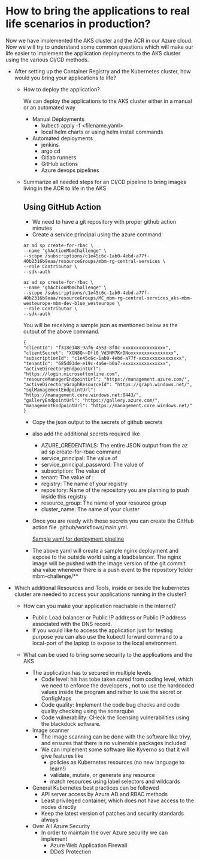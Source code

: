 # How to bring the applications to real life scenarios in production?

Now we have implemented the AKS cluster and the ACR in our Azure cloud. Now we will try to understand some common questions which will make our life easier to implement the application deployments to the AKS cluster using the various CI/CD methods.

* After setting up the Container Registry and the Kubernetes cluster, how would you bring your applications to life?

  - How to deploy the application?

    We can deploy the applications to the AKS cluster either in a manual or an automated way

    - Manual Deployments
      - kubectl apply -f <filename.yaml>
      - local helm charts or using helm install commands
    - Automated deployments
      - jenkins
      - argo cd
      - Gitlab runners
      - GitHub actions
      - Azure devops pipelines
  
  - Summarize all needed steps for an CI/CD pipeline to bring images living in the ACR to life in the AKS
  
    ## Using GitHub Action
      
    - We need to have a git repository with proper github action minutes
    - Create a service principal using the azure command
    ```
    az ad sp create-for-rbac \
    --name "ghActionMbmChallenge" \
    --scope /subscriptions/c1e45c6c-1ab0-4ebd-a77f-40b2316b9eaa/resourceGroups/mbm-rg-central-services \
    --role Contributor \
    --sdk-auth
    ```
    ```
    az ad sp create-for-rbac \
    --name "ghActionMbmChallenge" \
    --scope /subscriptions/c1e45c6c-1ab0-4ebd-a77f-40b2316b9eaa/resourceGroups/MC_mbm-rg-central-services_aks-mbm-westeurope-mbm-dev-blue_westeurope \
    --role Contributor \
    --sdk-auth
    ```
    You will be receiving a sample json as mentioned below as the output of the above command.
    ```
    {
    "clientId": "f318e148-9af6-4553-8f0c-xxxxxxxxxxxxxxxx",
    "clientSecret": "XON8Q~~Dfl0_Vd3NM7KrDNoxxxxxxxxxxxxxxxx",
    "subscriptionId": "c1e45c6c-1ab0-4ebd-a77f-xxxxxxxxxxxxxxxx",
    "tenantId": "685d03de-e19c-4a6e-b0a7-xxxxxxxxxxxxxxxx",
    "activeDirectoryEndpointUrl": "https://login.microsoftonline.com",
    "resourceManagerEndpointUrl": "https://management.azure.com/",
    "activeDirectoryGraphResourceId": "https://graph.windows.net/",
    "sqlManagementEndpointUrl": "https://management.core.windows.net:8443/",
    "galleryEndpointUrl": "https://gallery.azure.com/",
    "managementEndpointUrl": "https://management.core.windows.net/"
    }
    ```

    - Copy the json output to the secrets of github secrets
    - also add the additional secrets required like
      - AZURE_CREDENTIALS: The entire JSON output from the az ad sp create-for-rbac command
      - service_principal: The value of <clientId>
      - service_principal_password:	The value of <clientSecret>
      - subscription: The value of <subscriptionId>
      - tenant: The value of <tenantId>:
      - registry: The name of your registry
      - repository:	Name of the repository you are planning to push inside this registry
      - resource_group:	The name of your resource group
      - cluster_name: The name of your cluster
    - Once you are ready with these secrets you can create the GitHub action file .github/workflows/main.yml.

      [Sample yaml for deployment pipeline](yaml_files/workflow.main.yaml)
    
    - The above yaml will create a sample nginx deployment and expose to the outside world using a loadbalancer. The nginx image will be pushed with the image version of the git commit sha value whenever there is a push event to the repository folder mbm-challenge/**

* Which additional Resources and Tools, inside or beside the kubernetes cluster are needed to access your applications running in the cluster?
  - How can you make your application reachable in the internet?
    - Public Load balancer or Public IP address or Public IP address associated with the DNS record.
    - If you would like to access the application just for testing purpose you can also use the kubectl forward command to a local-port of the laptop to expose to the local environment.

  - What can be used to bring some security to the applications and the AKS
    - The application has to secured in multiple levels
      - Code level: his has tobe taken cared from coding level, which we need to enforce the developers , not to use the hardcoded values inside the program and rather to use the secret or ConfigMaps
      - Code quality: Implement the code bug checks and code quality checking using the sonarqube 
      - Code vulnerability: CHeck the licensing vulnerabilities using the blackduck software.
    - Image scanner
      - The image scanning can be done with the software like trivy, and ensures that there is no vulnerable packages included
      - We can implement some software like Kyverno so that it will give features like
        - policies as Kubernetes resources (no new language to learn!)
        - validate, mutate, or generate any resource
        - match resources using label selectors and wildcards
    - General Kubernetes best practices can be followed
      - API server access by Azure AD and RBAC methods
      - Least privileged container, which does not have access to the nodes directly
      - Keep the latest version of patches and security standards always
    - Over All Azure Security
      - In order to maintain the over Azure security we can implement
        - Azure Web Application Firewall
        - DDoS Protection